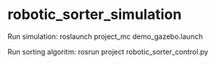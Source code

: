 # robotic_sorter_simulation

Run simulation:
    roslaunch project_mc demo_gazebo.launch

Run sorting algoritm:
    rosrun project robotic_sorter_control.py